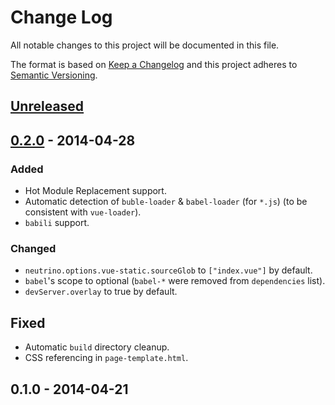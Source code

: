 # Change Log
All notable changes to this project will be documented in this file.

The format is based on [Keep a Changelog](http://keepachangelog.com/)
and this project adheres to [Semantic Versioning](http://semver.org/).

## [Unreleased](https://github.com/shyiko/neutrino-preset-vue-static/compare/0.2.0...HEAD)
## [0.2.0](https://github.com/shyiko/neutrino-preset-vue-static/compare/0.1.0...0.2.0) - 2014-04-28

### Added
- Hot Module Replacement support.
- Automatic detection of `buble-loader` & `babel-loader` (for `*.js`) (to be consistent with `vue-loader`).
- `babili` support.  

### Changed
- `neutrino.options.vue-static.sourceGlob` to `["index.vue"]` by default.
- `babel`'s scope to optional (`babel-*` were removed
 from `dependencies` list).
- `devServer.overlay` to true by default.

## Fixed
- Automatic `build` directory cleanup.
- CSS referencing in `page-template.html`. 

## 0.1.0 - 2014-04-21
